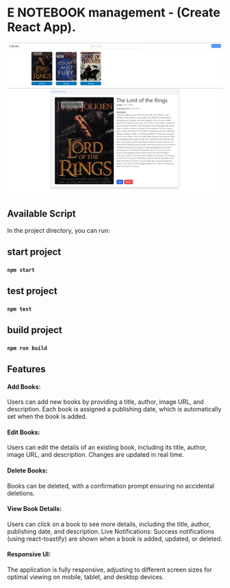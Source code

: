 # E NOTEBOOK management - (Create React App).

![home page](./public/Screenshot_16.png)
![Recipe description page](./public/Screenshot_17.png)

## Available Script

In the project directory, you can run:

## start project

#### `npm start`

## test project

#### `npm test`

## build project

#### `npm run build`

## Features

#### Add Books:

Users can add new books by providing a title, author, image URL, and description. Each book is assigned a publishing date, which is automatically set when the book is added.

#### Edit Books:

Users can edit the details of an existing book, including its title, author, image URL, and description. Changes are updated in real time.

#### Delete Books:

Books can be deleted, with a confirmation prompt ensuring no accidental deletions.

#### View Book Details:

Users can click on a book to see more details, including the title, author, publishing date, and description.
Live Notifications: Success notifications (using react-toastify) are shown when a book is added, updated, or deleted.

#### Responsive UI:

The application is fully responsive, adjusting to different screen sizes for optimal viewing on mobile, tablet, and desktop devices.
